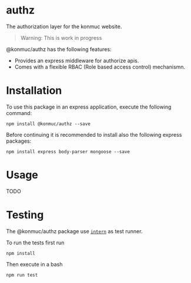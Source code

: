 # authz
The authorization layer for the konmuc website.

> Warning: This is work in progress

@konmuc/authz has the following features:

- Provides an express middleware for authorize apis.
- Comes with a flexible RBAC (Role based access control) mechanismn.

# Installation

To use this package in an express application, execute the following command:

```
npm install @konmuc/authz --save
```

Before continuing it is recommended to install also the following express packages:

```
npm install express body-parser mongoose --save
```

# Usage

TODO

# Testing

The @konmuc/authz package use [`intern`](https://theintern.io/) as test runner.

To run the tests first run

```
npm install
```

Then execute in a bash

```
npm run test
```